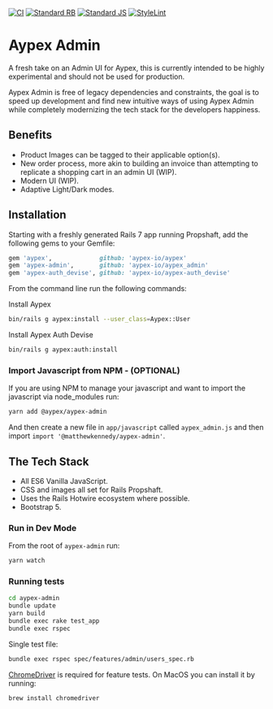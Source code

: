 [![CI](https://github.com/aypex-io/aypex-admin/actions/workflows/ci.yml/badge.svg)](https://github.com/aypex-io/aypex-admin/actions/workflows/ci.yml)
[![Standard RB](https://github.com/aypex-io/aypex-admin/actions/workflows/standardrb.yml/badge.svg)](https://github.com/aypex-io/aypex-admin/actions/workflows/standardrb.yml)
[![Standard JS](https://github.com/aypex-io/aypex-admin/actions/workflows/standardjs.yml/badge.svg)](https://github.com/aypex-io/aypex-admin/actions/workflows/standardjs.yml)
[![StyleLint](https://github.com/aypex-io/aypex-admin/actions/workflows/stylelint.yml/badge.svg)](https://github.com/aypex-io/aypex-admin/actions/workflows/stylelint.yml)

# Aypex Admin

A fresh take on an Admin UI for Aypex, this is currently intended to be highly experimental and should not be used for production.


Aypex Admin is free of legacy dependencies and constraints, the goal is to speed up development and find new intuitive ways of using Aypex Admin while
completely modernizing the tech stack for the developers happiness.


## Benefits

- Product Images can be tagged to their applicable option(s).
- New order process, more akin to building an invoice than attempting to replicate a shopping cart in an admin UI (WIP).
- Modern UI (WIP).
- Adaptive Light/Dark modes.


## Installation

Starting with a freshly generated Rails 7 app running Propshaft, add the following gems to your Gemfile:

```ruby
gem 'aypex',             github: 'aypex-io/aypex'
gem 'aypex-admin',       github: 'aypex-io/aypex_admin'
gem 'aypex-auth_devise', github: 'aypex-io/aypex-auth_devise'
```

From the command line run the following commands:

Install Aypex
```bash
bin/rails g aypex:install --user_class=Aypex::User
```

Install Aypex Auth Devise
```bash
bin/rails g aypex:auth:install
```

### Import Javascript from NPM - (OPTIONAL)

If you are using NPM to manage your javascript and want to import the javascript via node_modules run:
```bash
yarn add @aypex/aypex-admin
```
And then create a new file in `app/javascript` called `aypex_admin.js` and then import `import '@matthewkennedy/aypex-admin'`.


## The Tech Stack

- All ES6 Vanilla JavaScript.
- CSS and images all set for Rails Propshaft.
- Uses the Rails Hotwire ecosystem where possible.
- Bootstrap 5.

### Run in Dev Mode

From the root of `aypex-admin` run:

```bash
yarn watch
```


### Running tests
```bash
cd aypex-admin
bundle update
yarn build
bundle exec rake test_app
bundle exec rspec
```

Single test file:

```bash
bundle exec rspec spec/features/admin/users_spec.rb
```

[ChromeDriver](https://chromedriver.chromium.org/) is required for feature tests. On MacOS you can install it by running:

```bash
brew install chromedriver
```
